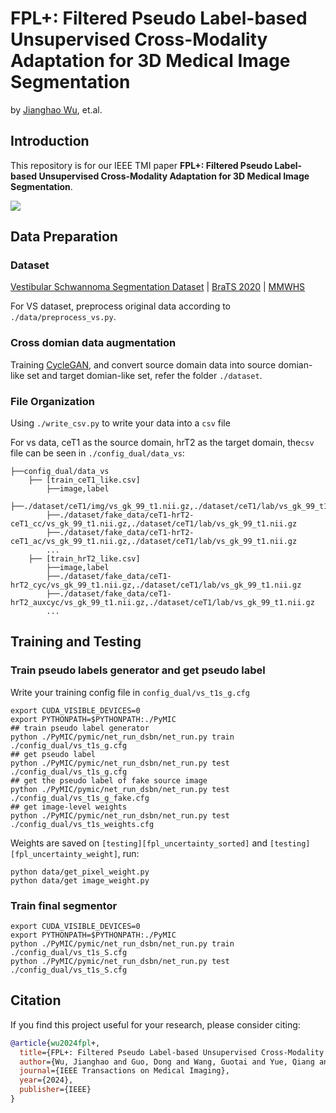 <!-- # FPL+
code for "FPL+: Filtered Pseudo Label-based Unsupervised Cross-Modality Adaptation for 3D Medical Image Segmentation"

The code is being gradually improved...

Train and test the FPL+:
```
export CUDA_VISIBLE_DEVICES=0
export PYTHONPATH=$PYTHONPATH:./PyMIC
python ./PyMIC/pymic/net_run_dsbn/net_run.py train ./config_dual/unet2d_dsbn_bst_t2s.cfg
python ./PyMIC/pymic/net_run_dsbn/net_run.py test ./config_dual/unet2d_dsbn_bst_t2s.cfg
``` -->


# FPL+: Filtered Pseudo Label-based Unsupervised Cross-Modality Adaptation for 3D Medical Image Segmentation
by [Jianghao Wu](https://jianghaowu.github.io/), et.al. 

## Introduction

This repository is for our IEEE TMI paper **FPL+: Filtered Pseudo Label-based Unsupervised Cross-Modality Adaptation for 3D Medical Image Segmentation**. 


![](./FPL-plus.png)

## Data Preparation

### Dataset
[ Vestibular Schwannoma Segmentation Dataset](https://www.nature.com/articles/s41597-021-01064-w) | [BraTS 2020](https://www.med.upenn.edu/cbica/brats2020/data.html) | [MMWHS](http://www.sdspeople.fudan.edu.cn/zhuangxiahai/0/mmwhs/)

For VS dataset, preprocess original data according to `./data/preprocess_vs.py`.

### Cross domian data augmentation 
Training [CycleGAN](https://github.com/junyanz/pytorch-CycleGAN-and-pix2pix), and convert source domain data into source domian-like set and target domian-like set, refer the folder `./dataset`.

### File Organization
Using `./write_csv.py` to write your data into a `csv` file 

For vs data, ceT1 as the source domain, hrT2 as the target domain, the`csv `file can be seen in `./config_dual/data_vs`: 
``` 
├──config_dual/data_vs
    ├── [train_ceT1_like.csv]
        ├──image,label
        ├──./dataset/ceT1/img/vs_gk_99_t1.nii.gz,./dataset/ceT1/lab/vs_gk_99_t1_seg.nii.gz
        ├──./dataset/fake_data/ceT1-hrT2-ceT1_cc/vs_gk_99_t1.nii.gz,./dataset/ceT1/lab/vs_gk_99_t1.nii.gz
        ├──./dataset/fake_data/ceT1-hrT2-ceT1_ac/vs_gk_99_t1.nii.gz,./dataset/ceT1/lab/vs_gk_99_t1.nii.gz
        ...
    ├── [train_hrT2_like.csv]
        ├──image,label
        ├──./dataset/fake_data/ceT1-hrT2_cyc/vs_gk_99_t1.nii.gz,./dataset/ceT1/lab/vs_gk_99_t1.nii.gz
        ├──./dataset/fake_data/ceT1-hrT2_auxcyc/vs_gk_99_t1.nii.gz,./dataset/ceT1/lab/vs_gk_99_t1.nii.gz
        ...
```

## Training and Testing

### Train pseudo labels generator and get pseudo label
Write your training config file in `config_dual/vs_t1s_g.cfg`

```
export CUDA_VISIBLE_DEVICES=0
export PYTHONPATH=$PYTHONPATH:./PyMIC
## train pseudo label generator
python ./PyMIC/pymic/net_run_dsbn/net_run.py train ./config_dual/vs_t1s_g.cfg
## get pseudo label
python ./PyMIC/pymic/net_run_dsbn/net_run.py test ./config_dual/vs_t1s_g.cfg
## get the pseudo label of fake source image
python ./PyMIC/pymic/net_run_dsbn/net_run.py test ./config_dual/vs_t1s_g_fake.cfg
## get image-level weights
python ./PyMIC/pymic/net_run_dsbn/net_run.py test ./config_dual/vs_t1s_weights.cfg
```
Weights are saved on `[testing][fpl_uncertainty_sorted]` and `[testing][fpl_uncertainty_weight]`, run:
```
python data/get_pixel_weight.py
python data/get image_weight.py
```
### Train final segmentor
```
export CUDA_VISIBLE_DEVICES=0
export PYTHONPATH=$PYTHONPATH:./PyMIC
python ./PyMIC/pymic/net_run_dsbn/net_run.py train ./config_dual/vs_t1s_S.cfg
python ./PyMIC/pymic/net_run_dsbn/net_run.py test ./config_dual/vs_t1s_S.cfg
```


<!-- ## Acknowledgement
The U-Net model is borrowed from [Fed-DG](https://github.com/liuquande/FedDG-ELCFS). The Style Augmentation (SA) module is based on the nonlinear transformation in [Models Genesis](https://github.com/MrGiovanni/ModelsGenesis). The Dual-Normalizaiton is borrow from [DSBN](https://github.com/wgchang/DSBN). We thank all of them for their great contributions. -->

## Citation
If you find this project useful for your research, please consider citing:

```bibtex
@article{wu2024fpl+,
  title={FPL+: Filtered Pseudo Label-based Unsupervised Cross-Modality Adaptation for 3D Medical Image Segmentation},
  author={Wu, Jianghao and Guo, Dong and Wang, Guotai and Yue, Qiang and Yu, Huijun and Li, Kang and Zhang, Shaoting},
  journal={IEEE Transactions on Medical Imaging},
  year={2024},
  publisher={IEEE}
}
``` 
